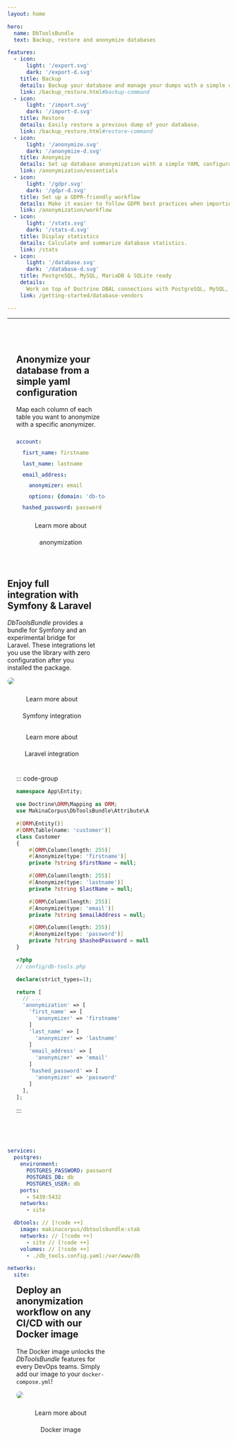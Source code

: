 ```yaml
---
layout: home

hero:
  name: DbToolsBundle
  text: Backup, restore and anonymize databases

features:
  - icon:
      light: '/export.svg'
      dark: '/export-d.svg'
    title: Backup
    details: Backup your database and manage your dumps with a simple command.
    link: /backup_restore.html#backup-command
  - icon:
      light: '/import.svg'
      dark: '/import-d.svg'
    title: Restore
    details: Easily restore a previous dump of your database.
    link: /backup_restore.html#restore-command
  - icon:
      light: '/anonymize.svg'
      dark: '/anonymize-d.svg'
    title: Anonymize
    details: Set up database anonymization with a simple YAML configuration file or with PHP attributes.
    link: /anonymization/essentials
  - icon:
      light: '/gdpr.svg'
      dark: '/gdpr-d.svg'
    title: Set up a GDPR-friendly workflow
    details: Make it easier to follow GDPR best practices when importing production dump to other environments.
    link: /anonymization/workflow
  - icon:
      light: '/stats.svg'
      dark: '/stats-d.svg'
    title: Display statistics
    details: Calculate and summarize database statistics.
    link: /stats
  - icon:
      light: '/database.svg'
      dark: '/database-d.svg'
    title: PostgreSQL, MySQL, MariaDB & SQLite ready
    details:
      Work on top of Doctrine DBAL connections with PostgreSQL, MySQL, MariaDB & SQLite.
    link: /getting-started/database-vendors

---
```


---

<div class="home-grid">
  <div class="home-grid-60">

  <DatabaseCompare/>

  </div>
  <div class="home-grid-40 img">

## Anonymize your database from a simple yaml configuration

Map each column of each table you want to anonymize with
a specific anonymizer.

```yaml [YAML]
account:
  fisrt_name: firstname
  last_name: lastname
  email_address:
    anonymizer: email
    options: {domain: 'db-tools-bundle.org'}
  hashed_password: password
```

[Learn more about anonymization](./anonymization/essentials)

  </div>
</div>


<div class="home-grid">
  <div class="home-grid-40 img">

## Enjoy full integration with Symfony & Laravel

*DbToolsBundle* provides a bundle for Symfony and an
experimental bridge for Laravel. These integrations let you use the
library with zero configuration after you installed the package.

![](/symfony-laravel.svg)


[Learn more about Symfony integration](./getting-started/flavors#symfony)
[Learn more about Laravel integration](./getting-started/flavors#laravel)

  </div>
  <div class="home-grid-60">

::: code-group
```php [Symfony (Doctrine entity)]
namespace App\Entity;

use Doctrine\ORM\Mapping as ORM;
use MakinaCorpus\DbToolsBundle\Attribute\Anonymize;

#[ORM\Entity()]
#[ORM\Table(name: 'customer')]
class Customer
{
    #[ORM\Column(length: 255)]
    #[Anonymize(type: 'firstname')]
    private ?string $firstName = null;

    #[ORM\Column(length: 255)]
    #[Anonymize(type: 'lastname')]
    private ?string $lastName = null;

    #[ORM\Column(length: 255)]
    #[Anonymize(type: 'email')]
    private ?string $emailAddress = null;

    #[ORM\Column(length: 255)]
    #[Anonymize(type: 'password')]
    private ?string $hashedPassword = null;
}
```
```php [Laravel]
<?php
// config/db-tools.php

declare(strict_types=1);

return [
  // ...
  'anonymization' => [
    'first_name' => [
      'anonymizer' => 'firstname'
    ]
    'last_name' => [
      'anonymizer' => 'lastname'
    ]
    'email_address' => [
      'anonymizer' => 'email'
    ]
    'hashed_password' => [
      'anonymizer' => 'password'
    ]
  ],
];
```
:::

  </div>
</div>

<div class="home-grid">
  <div class="home-grid-60">

```yaml
services:
  postgres:
    environment:
      POSTGRES_PASSWORD: password
      POSTGRES_DB: db
      POSTGRES_USER: db
    ports:
      - 5439:5432
    networks:
      - site

  dbtools: // [!code ++]
    image: makinacorpus/dbtoolsbundle:stable // [!code ++]
    networks: // [!code ++]
      - site // [!code ++]
    volumes: // [!code ++]
      - ./db_tools.config.yaml:/var/www/db_tools.config.yaml // [!code ++]

networks:
  site:
```

  </div>
  <div class="home-grid-40 img">

## Deploy an anonymization workflow on any CI/CD with our Docker image

The Docker image unlocks the *DbToolsBundle* features for every DevOps teams.
Simply add our image to your `docker-compose.yml`!

![](/docker.svg)

[Learn more about Docker image](./getting-started/flavors#docker)

  </div>
</div>

<MakinaCorpusHorizontal/>

<style>
  hr + .home-grid {
    margin-top: 80px;
  }
  .home-grid {
    display: flex;
    flex-wrap: wrap;
    margin-top: 48px;

    h2 {
      padding-top: 0;
      margin-top: 0;
      border: 0;
    }
  }
  .home-grid > div {
    &.img {
      margin-top: auto;
      margin-bottom: auto;

      img {
        border-radius: 12px;
        background: var(--vp-c-bg-soft);
        overflow: hidden;
        height: 200px;
        margin-left: auto;
        margin-right: auto;
      }

      a {
        display: block;
        margin: 10px 0;
        text-decoration: none;
        text-align: center;
        border-color: var(--vp-button-alt-border);
        color: var(--vp-button-alt-text);
        background-color: var(--vp-button-alt-bg);
        border-radius: 20px;
        padding: 0 20px;
        line-height: 38px;
        font-size: 14px;transition: color 0.25s, border-color 0.25s, background-color 0.25s;

        &:hover {
          border-color: var(--vp-button-alt-hover-border);
          color: var(--vp-button-alt-hover-text);
          background-color: var(--vp-button-alt-hover-bg);
        }
      }
    }
  }
  .home-grid > div.home-grid-60 {
    order: 1;
  }
  @media (min-width: 960px) {
    .home-grid > div.home-grid-40 {
      width: 40%;
    }
    .home-grid > div.home-grid-60 {
      width: 60%;
      order: unset;
    }
    .home-grid > div:first-child {
      padding-right: 20px;
    }
    .home-grid > div:last-child {
      padding-left: 20px;
    }
    .home-grid > div.img img {
      height: auto;
    }
  }
</style>